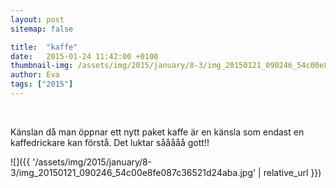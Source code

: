 ```yaml
---
layout: post
sitemap: false

title:  "kaffe"
date:   2015-01-24 11:42:00 +0100
thumbnail-img: /assets/img/2015/january/8-3/img_20150121_090246_54c00e8fe087c36521d24aba.jpg
author: Eva
tags: ["2015"]
---
```


 













Känslan då man öppnar ett nytt paket kaffe är en känsla som endast en kaffedrickare kan förstå. Det luktar sååååå gott!!

![]({{ '/assets/img/2015/january/8-3/img_20150121_090246_54c00e8fe087c36521d24aba.jpg'  | relative_url }})

